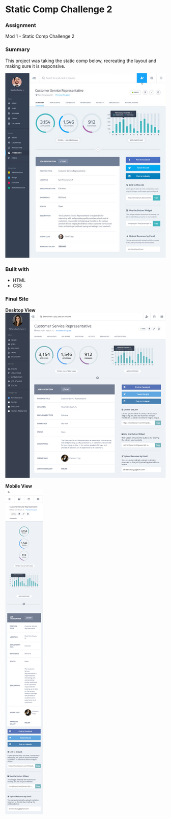 # Static Comp Challenge 2

### Assignment
Mod 1 - Static Comp Challenge 2

### Summary
This project was taking the static comp below, recreating the layout and making sure it is responsive. 

![Static Comp Challenge 2](./images/static-comp-challenge-2-assignment.jpg)
### Built with
* HTML
* CSS

### Final Site

**Desktop View**
![Screenshot of final site recreation](./images/final-site-screenshot-static-comp-2.png)

**Mobile View**  
![Screenshot of final mobile site recreation](./images/final-site-mobile-screenshot-static-comp-2.png)

